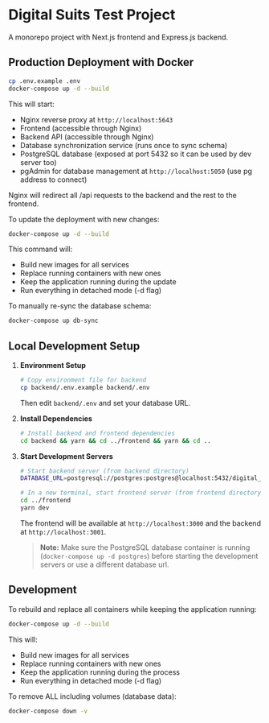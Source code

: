 # Digital Suits Test Project

A monorepo project with Next.js frontend and Express.js backend.

## Production Deployment with Docker
```bash
cp .env.example .env
docker-compose up -d --build
```

This will start:
- Nginx reverse proxy at `http://localhost:5643`
- Frontend (accessible through Nginx)
- Backend API (accessible through Nginx)
- Database synchronization service (runs once to sync schema)
- PostgreSQL database (exposed at port 5432 so it can be used by dev server too)
- pgAdmin for database management at `http://localhost:5050` (use pg address to connect)

Nginx will redirect all /api requests to the backend and the rest to the frontend.

To update the deployment with new changes:
```bash
docker-compose up -d --build
```
This command will:
- Build new images for all services
- Replace running containers with new ones
- Keep the application running during the update
- Run everything in detached mode (-d flag)

To manually re-sync the database schema:
```bash
docker-compose up db-sync
```

## Local Development Setup

1. **Environment Setup**
   ```bash
   # Copy environment file for backend
   cp backend/.env.example backend/.env
   ```
   Then edit `backend/.env` and set your database URL.

2. **Install Dependencies**
   ```bash
   # Install backend and frontend dependencies
   cd backend && yarn && cd ../frontend && yarn && cd ..
   ```

4. **Start Development Servers**
   ```bash
   # Start backend server (from backend directory)
   DATABASE_URL=postgresql://postgres:postgres@localhost:5432/digital_suits yarn dev

   # In a new terminal, start frontend server (from frontend directory)
   cd ../frontend
   yarn dev
   ```

   The frontend will be available at `http://localhost:3000` and the backend at `http://localhost:3001`.

   > **Note:** Make sure the PostgreSQL database container is running (`docker-compose up -d postgres`) before starting the development servers or use a different database url. 

## Development

To rebuild and replace all containers while keeping the application running:
```bash
docker-compose up -d --build
```

This will:
- Build new images for all services
- Replace running containers with new ones
- Keep the application running during the process
- Run everything in detached mode (-d flag)

To remove ALL including volumes (database data):
```bash
docker-compose down -v
```
